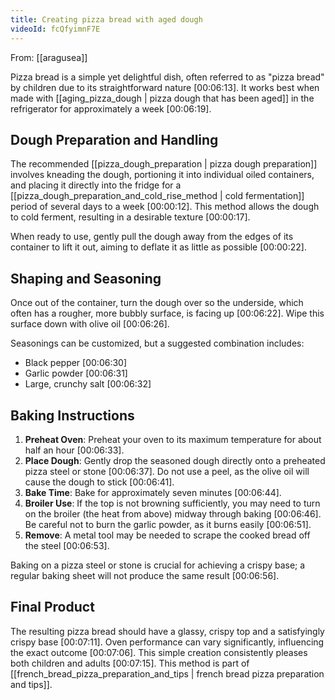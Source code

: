 ```yaml
---
title: Creating pizza bread with aged dough
videoId: fcQfyimnF7E
---
```


From: [[aragusea]] <br/> 

Pizza bread is a simple yet delightful dish, often referred to as "pizza bread" by children due to its straightforward nature <a class="yt-timestamp" data-t="00:06:13">[00:06:13]</a>. It works best when made with [[aging_pizza_dough | pizza dough that has been aged]] in the refrigerator for approximately a week <a class="yt-timestamp" data-t="00:06:19">[00:06:19]</a>.

## Dough Preparation and Handling

The recommended [[pizza_dough_preparation | pizza dough preparation]] involves kneading the dough, portioning it into individual oiled containers, and placing it directly into the fridge for a [[pizza_dough_preparation_and_cold_rise_method | cold fermentation]] period of several days to a week <a class="yt-timestamp" data-t="00:00:12">[00:00:12]</a>. This method allows the dough to cold ferment, resulting in a desirable texture <a class="yt-timestamp" data-t="00:00:17">[00:00:17]</a>.

When ready to use, gently pull the dough away from the edges of its container to lift it out, aiming to deflate it as little as possible <a class="yt-timestamp" data-t="00:00:22">[00:00:22]</a>.

## Shaping and Seasoning

Once out of the container, turn the dough over so the underside, which often has a rougher, more bubbly surface, is facing up <a class="yt-timestamp" data-t="00:06:22">[00:06:22]</a>. Wipe this surface down with olive oil <a class="yt-timestamp" data-t="00:06:26">[00:06:26]</a>.

Seasonings can be customized, but a suggested combination includes:
*   Black pepper <a class="yt-timestamp" data-t="00:06:30">[00:06:30]</a>
*   Garlic powder <a class="yt-timestamp" data-t="00:06:31">[00:06:31]</a>
*   Large, crunchy salt <a class="yt-timestamp" data-t="00:06:32">[00:06:32]</a>

## Baking Instructions

1.  **Preheat Oven**: Preheat your oven to its maximum temperature for about half an hour <a class="yt-timestamp" data-t="00:06:33">[00:06:33]</a>.
2.  **Place Dough**: Gently drop the seasoned dough directly onto a preheated pizza steel or stone <a class="yt-timestamp" data-t="00:06:37">[00:06:37]</a>. Do not use a peel, as the olive oil will cause the dough to stick <a class="yt-timestamp" data-t="00:06:41">[00:06:41]</a>.
3.  **Bake Time**: Bake for approximately seven minutes <a class="yt-timestamp" data-t="00:06:44">[00:06:44]</a>.
4.  **Broiler Use**: If the top is not browning sufficiently, you may need to turn on the broiler (the heat from above) midway through baking <a class="yt-timestamp" data-t="00:06:46">[00:06:46]</a>. Be careful not to burn the garlic powder, as it burns easily <a class="yt-timestamp" data-t="00:06:51">[00:06:51]</a>.
5.  **Remove**: A metal tool may be needed to scrape the cooked bread off the steel <a class="yt-timestamp" data-t="00:06:53">[00:06:53]</a>.

Baking on a pizza steel or stone is crucial for achieving a crispy base; a regular baking sheet will not produce the same result <a class="yt-timestamp" data-t="00:06:56">[00:06:56]</a>.

## Final Product

The resulting pizza bread should have a glassy, crispy top and a satisfyingly crispy base <a class="yt-timestamp" data-t="00:07:11">[00:07:11]</a>. Oven performance can vary significantly, influencing the exact outcome <a class="yt-timestamp" data-t="00:07:06">[00:07:06]</a>. This simple creation consistently pleases both children and adults <a class="yt-timestamp" data-t="00:07:15">[00:07:15]</a>. This method is part of [[french_bread_pizza_preparation_and_tips | french bread pizza preparation and tips]].